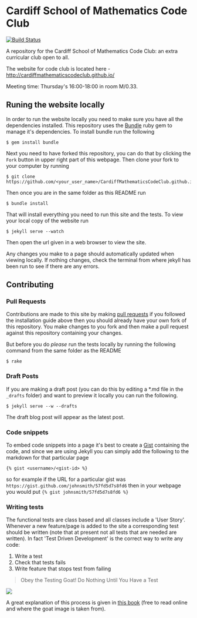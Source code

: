 # Cardiff School of Mathematics Code Club
[![Build Status](https://travis-ci.org/CardiffMathematicsCodeClub/CardiffMathematicsCodeClub.github.io.svg?branch=master)](https://travis-ci.org/CardiffMathematicsCodeClub/CardiffMathematicsCodeClub.github.io)
  
A repository for the Cardiff School of Mathematics Code Club: an extra curricular club open to all.

The website for code club is located here - http://cardiffmathematicscodeclub.github.io/

Meeting time: Thursday's 16:00-18:00 in room M/0.33.

## Runing the website locally

In order to run the website locally you need to make sure you have all the dependencies installed. This repository
uses the [Bundle](http://bundler.io/) ruby gem to manage it's dependencies. To install bundle run the following

```
$ gem install bundle
```

Next you need to have forked this repository, you can do that by clicking the `Fork` button in upper right part
of this webpage. Then clone your fork to your computer by running

```
$ git clone https://github.com/<your_user_name>/CardiffMathematicsCodeClub.github.io
```

Then once you are in the same folder as this README run

```
$ bundle install
```

That will install everything you need to run this site and the tests. To view your local copy of the website run

```
$ jekyll serve --watch
```

Then open the url given in a web browser to view the site.

Any changes you make to a page should automatically updated when viewing locally. If nothing changes, check the terminal from where jekyll has been run to see if there are any errors.

## Contributing

### Pull Requests

Contributions are made to this site by making [pull requests](https://help.github.com/articles/using-pull-requests/)
if you followed the installation guide above then you should already have your own fork of this repository. You make
changes to you fork and then make a pull request against this repository containing your changes.

But before you do *please* run the tests locally by running the following command from the same folder as the README
```
$ rake
```

### Draft Posts

If you are making a draft post (you can do this by editing a *.md file in the `_drafts` folder)
and want to preview it locally you can run the following.

```
$ jekyll serve --w --drafts
```

The draft blog post will appear as the latest post.

### Code snippets

To embed code snippets into a page it's best to create a [Gist](https://gist.github.com) containing
the code, and since we are using Jekyll you can simply add the following to the markdown for that particular
page

```
{% gist <username>/<gist-id> %}
```
so for example if the URL for a particular gist was ```https://gist.github.com/johnsmith/57fd5d7s8fd6``` then
in your webpage you would put ```{% gist johnsmith/57fd5d7s8fd6 %} ```

### Writing tests

The functional tests are class based and all classes include a 'User Story'.
Whenever a new feature/page is added to the site a corresponding test should be written (note that at present not all tests that are needed are written).
In fact 'Test Driven Development' is the correct way to write any code:

1. Write a test
2. Check that tests fails
3. Write feature that stops test from failing

> Obey the Testing Goat! Do Nothing Until You Have a Test
 
![](http://orm-chimera-prod.s3.amazonaws.com/1234000000754/images/twdp_0101.png)

A great explanation of this process is given in [this book](http://chimera.labs.oreilly.com/books/1234000000754/ch01.html) (free to read online and where the goat image is taken from).
